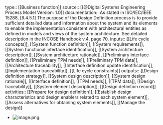 type:: [[Business function]]
source:: [[@Digital Systems Engineering Process Model Version: 1.0]]
documentation:: As stated in ISO/IEC/IEEE 15288, [6.4.5.1] The purpose of the Design Definition process is to provide sufficient detailed data and information about the system and its elements to enable the implementation consistent with architectural entities as defined in models and views of the system architecture.  See detailed description in the INCOSE Handbook v.4, page 70.
inputs:: [[Life cycle concepts]], [[System function definition]], [[System requirements]], [[System functional interface identification]], [[System architecture description]], [[System architecture rationale]], [[Preliminary interface definition]], [[Preliminary TPM needs]], [[Preliminary TPM data]], [[Architecture traceability]], [[Interface definition update identification]], [[Implementation traceability]], [[Life cycle constraints]]
outputs:: [[Design definition strategy]], [[System design description]], [[System design rationale]], [[Interface definition]], [[TPM needs]], [[TPM data]], [[Design traceability]], [[System element description]], [[Design definition record]]
activities:: [[Prepare for design definition]], [[Establish design characteristics and design enablers related to each system element]], [[Assess alternatives for obtaining system elements]], [[Manage the design]]

- ![image.png](../assets/image_1689432448604_0.png)